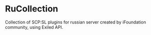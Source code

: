 # RuCollection
Collection of SCP:SL plugins for russian server created by iFoundation community, using Exiled API. 
